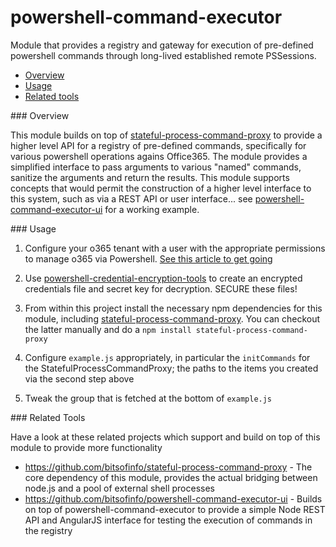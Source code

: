 # powershell-command-executor

Module that provides a registry and gateway for execution of pre-defined powershell commands through long-lived established remote PSSessions. 

* [Overview](#overview)
* [Usage](#usage)
* [Related tools](#related)

###<a name="overview"></a> Overview

This module builds on top of [stateful-process-command-proxy](https://github.com/bitsofinfo/stateful-process-command-proxy) to provide a higher level API for a registry of pre-defined commands, specifically for various powershell operations agains Office365. The module provides a simplified interface to pass arguments to various "named" commands, sanitize the arguments and return the results. This module supports concepts that would permit the construction of a higher level interface to this system, such as via a REST API or user interface... see [powershell-command-executor-ui](https://github.com/bitsofinfo/powershell-command-executor-ui) for a working example.

###<a name="usage"></a> Usage

1) Configure your o365 tenant with a user with the appropriate permissions to manage o365 via Powershell. [See this article to get going](https://bitsofinfo.wordpress.com/2015/01/06/configuring-powershell-for-azure-ad-and-o365-exchange-management/)

2) Use [powershell-credential-encryption-tools](https://github.com/bitsofinfo/powershell-credential-encryption-tools) to create an encrypted credentials file and secret key for decryption. SECURE these files!

3) From within this project install the necessary npm dependencies for this module, including [stateful-process-command-proxy](https://github.com/bitsofinfo/stateful-process-command-proxy). You can checkout the latter manually and do a ```npm install stateful-process-command-proxy```

4) Configure ```example.js``` appropriately, in particular the ```initCommands``` for the StatefulProcessCommandProxy; the paths to the items you created via the second step above

5) Tweak the group that is fetched at the bottom of ```example.js```

###<a id="related"></a> Related Tools

Have a look at these related projects which support and build on top of this module to provide more functionality

* https://github.com/bitsofinfo/stateful-process-command-proxy - The core dependency of this module, provides the actual bridging between node.js and a pool of external shell processes
* https://github.com/bitsofinfo/powershell-command-executor-ui - Builds on top of powershell-command-executor to provide a simple Node REST API and AngularJS interface for testing the execution of commands in the registry

